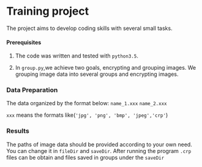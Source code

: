 # Training project

The project aims to develop coding skills with several small tasks.

#### Prerequisites

1. The code was written and tested with `python3.5`.

2. In `group.py`,we achieve two goals, encrypting and grouping images. We grouping image data into several groups and encrypting images.

### Data Preparation

The data organized by the format below:
	`name_1.xxx`
	`name_2.xxx`

`xxx` means the formats like(`'jpg', 'png', 'bmp', 'jpeg','crp'`)

### Results

The paths of image data should be provided according to your own need. You can change it in `fileDir` and `saveDir`. After running the program `.crp`  files can be obtain and files saved in groups under the `saveDir` 

​    

